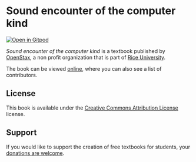 # Sound encounter of the computer kind

[![Open in Gitpod](https://gitpod.io/button/open-in-gitpod.svg)](https://gitpod.io/from-referrer/)

_Sound encounter of the computer kind_ is a textbook published by [OpenStax](https://openstax.org/), a non profit organization that is part of [Rice University](https://www.rice.edu/).

The book can be viewed [online](https://github.com/cnx-user-books/cnxbook-sound-encounter-of-the-computer-kind/releases/latest), where you can also see a list of contributors.

## License
This book is available under the [Creative Commons Attribution License](./LICENSE) license.

## Support
If you would like to support the creation of free textbooks for students, your [donations are welcome](https://riceconnect.rice.edu/donation/support-openstax-banner).
